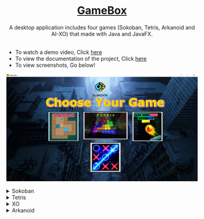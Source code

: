 <div align="center">
  <a href="https://github.com/Abanoub-Asaad/Game-Box">
    <h1>GameBox</h1>
  </a>
  A desktop application includes four games (Sokoban, Tetris, Arkanoid and AI-XO) that made with Java and JavaFX.
</div>

<br>

- To watch a demo video, Click [here](https://youtu.be/MmQH7oryvQs)
- To view the documentation of the project, Click [here](https://github.com/Abanoub-Asaad/Game-Box/blob/master/Docs/OOP%20Project%20Documentation.pdf)
- To view screenshots, Go below!

![](Screenshots/GameBoxBackground.png) 

<details>
  <summary>Sokoban</summary>
<p>

![](Screenshots/SokobanFirstLevel.png.png) 
![](Screenshots/SokobanPracticeMode.png) 
![](Screenshots/SokobanSelectLevel.png) 

</p>
</details>


<details>
  <summary>Tetris</summary>
<p>

![](Screenshots/TetrisDifficulty.png) 
![](Screenshots/Tetris.png) 

</p>
</details>


<details>
  <summary>XO</summary>
<p>

![](Screenshots/XO.png) 

</p>
</details>



<details>
  <summary>Arkanoid</summary>
<p>


![](Screenshots/menu.png) 
![](Screenshots/before_start.png) 
![](Screenshots/after_start.png) 
![](Screenshots/enemy.png) 
![](Screenshots/draw.png) 

</p>
</details>








